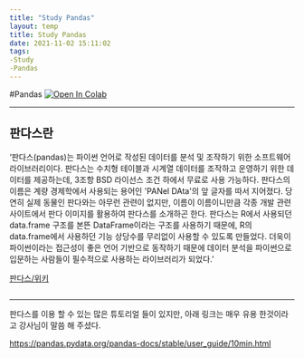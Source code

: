 ```yaml
---
title: "Study Pandas"
layout: temp
title: Study Pandas
date: 2021-11-02 15:11:02
tags: 
-Study 
-Pandas
---
```



#Pandas
<a href="https://colab.research.google.com/github/YoonHwa-P/MyBlog/blob/main/Pandas.ipynb" target="_parent"><img src="https://colab.research.google.com/assets/colab-badge.svg" alt="Open In Colab"/></a>


---


## 판다스란

  ‘판다스(pandas)는 파이썬 언어로 작성된 데이터를 분석 및 조작하기 위한 소프트웨어 라이브러리이다. 판다스는 수치형 테이블과 시계열 데이터를 조작하고 운영하기 위한 데이터를 제공하는데, 3조항 BSD 라이선스 조건 하에서 무료로 사용 가능하다. 판다스의 이름은 계량 경제학에서 사용되는 용어인 'PANel DAta'의 앞 글자를 따서 지어졌다. 당연히 실제 동물인 판다와는 아무런 관련이 없지만, 이름이 이름이니만큼 각종 개발 관련 사이트에서 판다 이미지를 활용하여 판다스를 소개하곤 한다. 판다스는 R에서 사용되던 data.frame 구조를 본뜬 DataFrame이라는 구조를 사용하기 때문에, R의 data.frame에서 사용하던 기능 상당수를 무리없이 사용할 수 있도록 만들었다. 더욱이 파이썬이라는 접근성이 좋은 언어 기반으로 동작하기 때문에 데이터 분석을 파이썬으로 입문하는 사람들이 필수적으로 사용하는 라이브러리가 되었다.’

  [판다스/위키](https://namu.wiki/w/Pandas)





```python

```



---
판다스를 이용 할 수 있는 많은 튜토리얼 들이 있지만, 
아래 링크는 매우 유용 한것이라고 강사님이 말씀 해 주셨다. 


https://pandas.pydata.org/pandas-docs/stable/user_guide/10min.html


